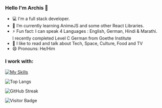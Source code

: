 ### Hello I'm Archis 👋

- 💻 I'm a full stack developer.
- 🌱 I’m currently learning AnimeJS and some other React Libraries.
- ⚡ Fun fact: I can speak 4 Languages : English, German, Hindi & Marathi. I recently completed Level C German from Goethe Institute
- 💬 I like to read and talk about Tech, Space, Culture, Food and TV 
- 😄 Pronouns: He/Him

### I work with:

[![My Skills](https://skills.thijs.gg/icons?i=js,html,css,react,node,firebase,mongodb,express,postgresql)](https://skills.thijs.gg)

![Top Langs](https://github-readme-stats.vercel.app/api/top-langs/?username=archisvaze&theme=nord&hide=TeX&layout=compact) 

![GitHub Streak](https://github-readme-streak-stats.herokuapp.com/?user=archisvaze&theme=nord)  

![Visitor Badge](https://visitor-badge.laobi.icu/badge?page_id=archisvaze.archisvaze)

<!--
**archisvaze/archisvaze** is a ✨ _special_ ✨ repository because its `README.md` (this file) appears on your GitHub 

Here are some ideas to get you started:

- 🔭 I’m currently working on ...
- 🌱 I’m currently learning ...
- 👯 I’m looking to collaborate on ...
- 🤔 I’m looking for help with ...
- 💬 Ask me about ...
- 📫 How to reach me: ...
- 😄 Pronouns: ...
- ⚡ Fun fact: ...
-->
